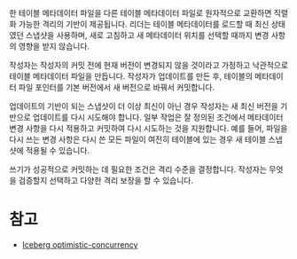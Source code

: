 
한 테이블 메타데이터 파일을 다른 테이블 메타데이터 파일로 원자적으로 교환하면 직렬화 가능한 격리의 기반이 제공됩니다. 리더는 테이블 메타데이터를 로드할 때 최신 상태였던 스냅샷을 사용하며, 새로 고침하고 새 메타데이터 위치를 선택할 때까지 변경 사항의 영향을 받지 않습니다.

작성자는 작성자의 커밋 전에 현재 버전이 변경되지 않을 것이라고 가정하고 낙관적으로 테이블 메타데이터 파일을 만듭니다. 작성자가 업데이트를 만든 후, 테이블의 메타데이터 파일 포인터를 기본 버전에서 새 버전으로 바꿔서 커밋합니다.

업데이트의 기반이 되는 스냅샷이 더 이상 최신이 아닌 경우 작성자는 새 최신 버전을 기반으로 업데이트를 다시 시도해야 합니다. 일부 작업은 잘 정의된 조건에서 메타데이터 변경 사항을 다시 적용하고 커밋하여 다시 시도하는 것을 지원합니다. 예를 들어, 파일을 다시 쓰는 변경 사항은 다시 쓴 모든 파일이 여전히 테이블에 있는 경우 새 테이블 스냅샷에 적용될 수 있습니다.

쓰기가 성공적으로 커밋하는 데 필요한 조건은 격리 수준을 결정합니다. 작성자는 무엇을 검증할지 선택하고 다양한 격리 보장을 할 수 있습니다.

# 참고 
+ [Iceberg optimistic-concurrency](https://iceberg.apache.org/spec/#optimistic-concurrency)